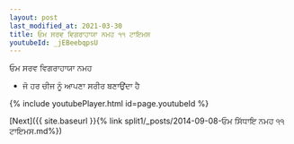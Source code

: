 ```yaml
---
layout: post
last_modified_at: 2021-03-30
title: ਓਮ ਸਰਵ ਵਿਗਰਾਹਾਯਾ ਨਮਹ ੧੧ ਟਾਇਮਸ
youtubeId: _jEBeebqpsU
---
```

 
 
 ਓਮ ਸਰਵ ਵਿਗਰਾਹਾਯਾ ਨਮਹ  
 
 -  ਜੋ ਹਰ ਚੀਜ ਨੂੰ ਆਪਣਾ ਸਰੀਰ ਬਣਾਉਂਦਾ ਹੈ 
 
  
 
  
 
 
 
 
 
 


{% include youtubePlayer.html id=page.youtubeId %}
 
[Next]({{ site.baseurl }}{% link  split1/_posts/2014-09-08-ਓਮ ਸਿੱਧਾਇ ਨਮਹ ੧੧ ਟਾਇਮਸ.md%})
 
